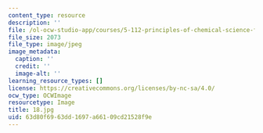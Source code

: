 ```yaml
---
content_type: resource
description: ''
file: /ol-ocw-studio-app/courses/5-112-principles-of-chemical-science-fall-2005/63d80f6963dd1697a66109cd21528f9e_18.jpg
file_size: 2073
file_type: image/jpeg
image_metadata:
  caption: ''
  credit: ''
  image-alt: ''
learning_resource_types: []
license: https://creativecommons.org/licenses/by-nc-sa/4.0/
ocw_type: OCWImage
resourcetype: Image
title: 18.jpg
uid: 63d80f69-63dd-1697-a661-09cd21528f9e
---
```

